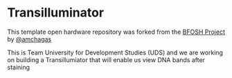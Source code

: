 # Transilluminator

This template open hardware repository was forked from the [BFOSH Project](https://github.com/FOSH-following-demand) by [@amchagas](https://github.com/amchagas)


This is Team University for Development Studies (UDS) and we are working on building a Transillumiator that will enable us view DNA bands after staining
